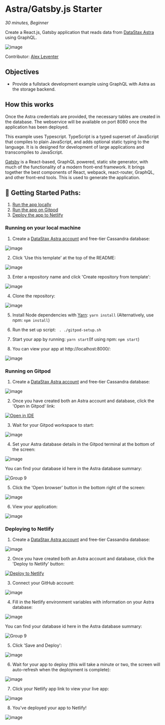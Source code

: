 <!--- STARTEXCLUDE --->
# Astra/Gatsby.js Starter
*30 minutes, Beginner*

Create a React.js, Gatsby application that reads data from [DataStax Astra](https://astra.datastax.com/register?utm_source=devplay&utm_medium=github&utm_campaign=astra-gatsbyjs-starter) using GraphQL.
<!--- ENDEXCLUDE --->

![image](https://monosnap.com/image/uPQ08h8exAXqn0d8C2GoT65SDwGT51)

Contributor: [Alex Leventer](https://github.com/alexleventer)

## Objectives
* Provide a fullstack development example using GraphQL with Astra as the storage backend.

## How this works
Once the Astra credentials are provided, the necessary tables are created in the database. The webservice will be available on port 8080 once the application has been deployed.

This example uses Typescript. TypeScript is a typed superset of JavaScript that compiles to plain JavaScript, and adds optional static typing to the language. It is is designed for development of large applications and transcompiles to JavaScript.

[Gatsby](https://www.gatsbyjs.org/) is a React-based, GraphQL powered, static site generator, with much of the functionality of a modern front-end framework. It brings together the best components of React, webpack, react-router, GraphQL, and other front-end tools. This is used to generate the application.

## 🚀 Getting Started Paths:
1. [Run the app locally](#running-on-your-local-machine)
2. [Run the app on Gitpod](#running-on-gitpod)
3. [Deploy the app to Netlify](#deploying-to-netlify)

### Running on your local machine
1. Create a [DataStax Astra account](https://astra.datastax.com/register?utm_source=github&utm_medium=referral&utm_campaign=astra-gatsbyjs-starter) and free-tier Cassandra database:
<!--- STARTEXCLUDE --->
![image](https://user-images.githubusercontent.com/3254549/88737275-c938f080-d0ed-11ea-8273-f547da8ef9e6.png)
<!--- ENDEXCLUDE --->


2. Click 'Use this template' at the top of the README:


![image](https://user-images.githubusercontent.com/3254549/88746600-c3e5a100-d101-11ea-90a4-6fbd9873f2df.png)


3. Enter a repository name and click 'Create repository from template':


![image](https://user-images.githubusercontent.com/3254549/88746670-eb3c6e00-d101-11ea-9b7c-f9e83c754be5.png)


4. Clone the repository:


![image](https://user-images.githubusercontent.com/3254549/88746708-01e2c500-d102-11ea-9b25-174a45ef8545.png)


5. Install Node dependencies with [Yarn](https://yarnpkg.com/): `yarn install` (Alternatively, use npm: `npm install`)


6. Run the set up script: ` . ./gitpod-setup.sh`


7. Start your app by running: `yarn start`(If using npm: `npm start`)


8. You can view your app at  http://localhost:8000/:


![image](https://user-images.githubusercontent.com/3254549/88751025-9e5d9500-d10b-11ea-9776-3276ada4fece.png)

### Running on Gitpod
1. Create a [DataStax Astra account](https://astra.datastax.com/register?utm_source=github&utm_medium=referral&utm_campaign=astra-gatsbyjs-starter) and free-tier Cassandra database:


![image](https://user-images.githubusercontent.com/3254549/88737275-c938f080-d0ed-11ea-8273-f547da8ef9e6.png)


2. Once you have created both an Astra account and database, click the 'Open in Gitpod' link:

[![Open in IDE](https://gitpod.io/button/open-in-gitpod.svg)](https://dtsx.io/3iX75yf)

3. Wait for your Gitpod workspace to start:


![image](https://user-images.githubusercontent.com/3254549/88744125-5171c280-d0fb-11ea-9676-de4589e42589.png)


4. Set your Astra database details in the Gitpod terminal at the bottom of the screen:


![image](https://user-images.githubusercontent.com/3254549/88752966-f7c7c300-d10f-11ea-9a78-d2a9707192bd.png)


You can find your database id here in the Astra database summary:

![Group 9](https://user-images.githubusercontent.com/69874632/101193257-2bac7b00-3611-11eb-9071-95ed9bb78386.png)


5. Click the 'Open browser' button in the bottom right of the screen:


![image](https://user-images.githubusercontent.com/3254549/88753046-23e34400-d110-11ea-80d9-62a6ba437183.png)


6. View your application:


![image](https://user-images.githubusercontent.com/3254549/88753166-6ad13980-d110-11ea-84c4-87932a933c6b.png)

### Deploying to Netlify
1. Create a [DataStax Astra account](https://astra.datastax.com/register?utm_source=github&utm_medium=referral&utm_campaign=astra-gatsbyjs-starter) and free-tier Cassandra database:


![image](https://user-images.githubusercontent.com/3254549/88737275-c938f080-d0ed-11ea-8273-f547da8ef9e6.png)


2. Once you have created both an Astra account and database, click the 'Deploy to Netlify' button:

[![Deploy to Netlify](https://www.netlify.com/img/deploy/button.svg)](https://dtsx.io/3aZJLxa)

3. Connect your GitHub account:


![image](https://user-images.githubusercontent.com/3254549/88753274-a2d87c80-d110-11ea-99cd-671b9da9cfcc.png)


4. Fill in the Netlify environment variables with information on your Astra database:


![image](https://user-images.githubusercontent.com/3254549/88753302-bab00080-d110-11ea-809a-22f17acb68c5.png)


You can find your database id here in the Astra database summary:

![Group 9](https://user-images.githubusercontent.com/69874632/101193257-2bac7b00-3611-11eb-9071-95ed9bb78386.png)


5. Click 'Save and Deploy':


![image](https://user-images.githubusercontent.com/3254549/88744776-2c7e4f00-d0fd-11ea-8530-71e2a85e34a2.png)


6. Wait for your app to deploy (this will take a minute or two, the screen will auto-refresh when the deployment is complete):


![image](https://user-images.githubusercontent.com/3254549/88753399-e337fa80-d110-11ea-8a70-55c1867b3faa.png)


7. Click your Netlify app link to view your live app:


![image](https://user-images.githubusercontent.com/3254549/88753507-2e520d80-d111-11ea-8d3a-ce9e79e04c45.png)


8. You've deployed your app to Netlify!


![image](https://user-images.githubusercontent.com/3254549/88753526-3c079300-d111-11ea-9ce8-44c5115a6cc6.png)

